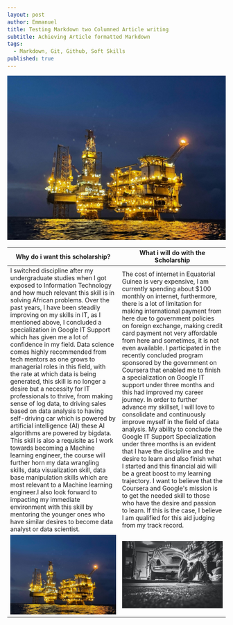 ```yaml
---
layout: post
author: Emmanuel
title: Testing Markdown two Columned Article writing
subtitle: Achieving Article formatted Markdown
tags:
  - Markdown, Git, Github, Soft Skills
published: true
---
```

![Okume Charly](../img/okume-charly.jpeg "Okume Central Processing Facility")
<table class="styled-table">
  <thead>
    <tr>
      <th>Why do i want this scholarship?</th>
      <th>What i will do with the Scholarship</th>
    </tr>
  </thead>
  <tbody>
    <tr>
      <td> I switched discipline after my undergraduate studies when I got exposed to Information Technology and how much relevant this skill is in solving African problems. Over the past years, I have been steadily improving on my skills in IT, as I mentioned above, I concluded a specialization in Google IT Support which has given me a lot of confidence in my field.
      Data science comes highly recommended from tech mentors as one grows to managerial roles in this field, with the rate at which data is being generated, this skill is no longer a desire but a necessity for IT professionals to thrive, from making sense of log data, to driving sales based on data analysis to having self-driving car which is powered by artificial intelligence (AI) these AI algorithms are powered by bigdata.
    This skill is also a requisite as I work towards becoming a Machine learning engineer, the course will further horn my data wrangling skills, data visualization skill, data base manipulation skills which are most relevant to a Machine learning engineer.I also look forward to impacting my immediate environment with this skill by mentoring the younger ones who have similar desires to become data analyst or data scientist.</td>
      <td> The cost of internet in Equatorial Guinea is very expensive, I am currently spending about $100 monthly on internet, furthermore, there is a lot of limitation for making international payment from here due to government policies on foreign exchange, making credit card payment not very affordable from here and sometimes, it is not even available.
      I participated in the recently concluded program sponsored by the government on Coursera that enabled me to finish a specialization on Google IT support under three months and this had improved my career journey.
      In order to further advance my skillset, I will love to consolidate and continuously improve myself in the field of data analysis. My ability to conclude the Google IT Support Specialization under three months is an evident that I have the discipline and the desire to learn and also finish what I started and this financial aid will be a great boost to my learning trajectory.
      I want to believe that the Coursera and Google's mission is to get the needed skill to those who have the desire and passion to learn. If this is the case, I believe I am qualified for this aid judging from my track record.</td>
    </tr>
    <tr>
      <td> 
      <img src="../img/okume-charly.jpeg" alt="Okume charly" title="Images in a table" />
      </td>
      <td> <img src="../img/mechanic.jpg" alt="Mechanic workshop" title="Images in a table" />
      </td>
    </tr>
  </tbody>
</table>



  


  




